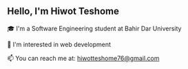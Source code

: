 ## Hello, I'm Hiwot Teshome

🎓 I'm a Software Engineering student at Bahir Dar University

🚀 I'm interested in web development

📫 You can reach me at: hiwotteshome76@gmail.com 

<!--
**Hiwotteshome/Hiwotteshome** is a ✨ _special_ ✨ repository because its `README.md` (this file) appears on your GitHub profile.

Here are some ideas to get you started:

🎓 I'm a Software Engineering student at Bahir Dar University
🚀 I'm interested in web development
📫 You can reach me at: hiwotteshome76@gmail.com ...

-->
